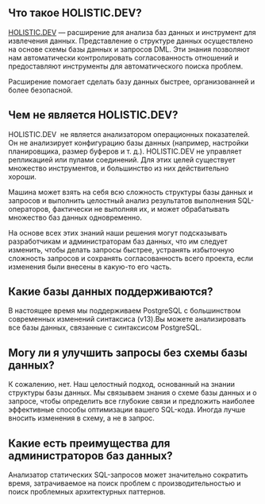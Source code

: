## Что такое HOLISTIC.DEV?

[HOLISTIC.DEV](https://holistic.dev/) — расширение для анализа баз данных и инструмент для извлечения данных. Представление о структуре данных осуществлено на основе схемы базы данных и запросов DML. Эти знания позволяют нам автоматически контролировать согласованность отношений и предоставляют инструменты для автоматического поиска проблем.

Расширение помогает сделать базу данных быстрее, организованней и более безопасной.

## Чем не является HOLISTIC.DEV?

HOLISTIC.DEV  не является анализатором операционных показателей. Он не анализирует конфигурацию базы данных (например, настройки планировщика, размер буферов и т. д.). HOLISTIC.DEV не управляет репликацией или пулами соединений. Для этих целей существует множество инструментов, и большинство из них действительно хороши.

Машина может взять на себя всю сложность структуры базы данных и запросов и выполнить целостный анализ результатов выполнения SQL-операторов, фактически не выполняя их, и может обрабатывать множество баз данных одновременно.

На основе всех этих знаний наши решения могут подсказывать разработчикам и администраторам баз данных, что им следует изменить, чтобы делать запросы быстрее, устранять избыточную сложность запросов и сохранять согласованность всего проекта, если изменения были внесены в какую-то его часть.

## Какие базы данных поддерживаются?

В настоящее время мы поддерживаем PostgreSQL с большинством современных изменений синтаксиса (v13).Вы можете анализировать все базы данных, связанные с синтаксисом PostgreSQL.

## Могу ли я улучшить запросы без схемы базы данных?

К сожалению, нет. Наш целостный подход, основанный на знании структуры базы данных. Мы связываем знания о схеме базы данных и о запросе, чтобы определить все глубокие связи и предложить наиболее эффективные способы оптимизации вашего SQL-кода. Иногда лучше вносить изменения в схему, а не в запрос.

## Какие есть преимущества для администраторов баз данных?

Анализатор статических SQL-запросов может значительно сократить время, затрачиваемое на поиск проблем с производительностью и поиск проблемных архитектурных паттернов.
